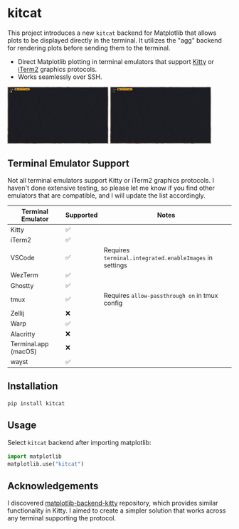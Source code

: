 # kitcat

This project introduces a new `kitcat` backend for Matplotlib that allows plots to be displayed directly in the terminal. It utilizes the "agg" backend for rendering plots before sending them to the terminal.

- Direct Matplotlib plotting in terminal emulators that support [Kitty](https://sw.kovidgoyal.net/kitty/graphics-protocol/) or [iTerm2](https://iterm2.com/documentation-images.html) graphics protocols.
- Works seamlessly over SSH.

<p float="left">
  <img src="https://raw.githubusercontent.com/mil-ad/kitcat/main/demo1.gif" width="45%" />
  <img src="https://raw.githubusercontent.com/mil-ad/kitcat/main/demo2.gif" width="45%" />
</p>

## Terminal Emulator Support

Not all terminal emulators support Kitty or iTerm2 graphics protocols. I haven't done extensive testing, so please let me know if you find other emulators that are compatible, and I will update the list accordingly.

| Terminal Emulator    | Supported | Notes                                                |
| -------------------- | --------- | ---------------------------------------------------- |
| Kitty                | ✅        |                                                      |
| iTerm2               | ✅        |                                                      |
| VSCode               | ✅        | Requires `terminal.integrated.enableImages` in settings |
| WezTerm              | ✅        |                                                      |
| Ghostty              | ✅        |                                                      |
| tmux                 | ✅        | Requires `allow-passthrough on` in tmux config       |
| Zellij               | ❌        |                                                      |
| Warp                 | ✅        |                                                      |
| Alacritty            | ❌        |                                                      |
| Terminal.app (macOS) | ❌        |                                                      |
| wayst                | ✅        |                                                      |


## Installation

```
pip install kitcat
```

## Usage

Select `kitcat` backend after importing matplotlib:

```py
import matplotlib
matplotlib.use("kitcat")
```

## Acknowledgements

I discovered [matplotlib-backend-kitty](https://github.com/jktr/matplotlib-backend-kitty) repository, which provides similar functionality in Kitty. I aimed to create a simpler solution that works across any terminal supporting the protocol.
